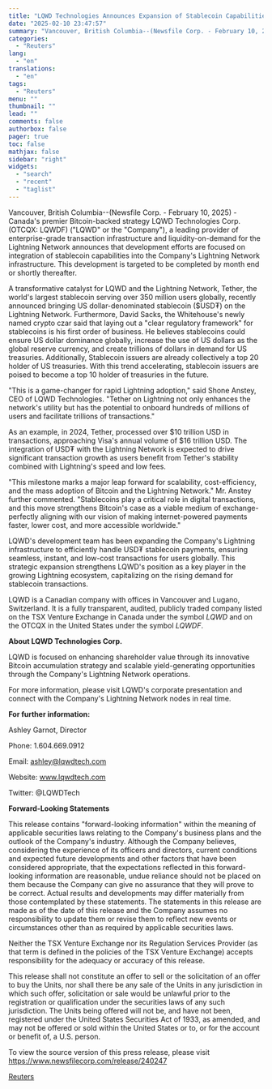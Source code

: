 ```yaml
---
title: "LQWD Technologies Announces Expansion of Stablecoin Capabilities and Welcomes Tether's Integration with Lightning Network"
date: "2025-02-10 23:47:57"
summary: "Vancouver, British Columbia--(Newsfile Corp. - February 10, 2025) - Canada's premier Bitcoin-backed strategy LQWD Technologies Corp. (OTCQX: LQWDF) (\"LQWD\" or the \"Company\"), a leading provider of enterprise-grade transaction infrastructure and liquidity-on-demand for the Lightning Network announces that development efforts are focused on integration of stablecoin capabilities into the Company's Lightning..."
categories:
  - "Reuters"
lang:
  - "en"
translations:
  - "en"
tags:
  - "Reuters"
menu: ""
thumbnail: ""
lead: ""
comments: false
authorbox: false
pager: true
toc: false
mathjax: false
sidebar: "right"
widgets:
  - "search"
  - "recent"
  - "taglist"
---
```


Vancouver, British Columbia--(Newsfile Corp. - February 10, 2025) - Canada's premier Bitcoin-backed strategy LQWD Technologies Corp. (OTCQX: LQWDF) ("LQWD" or the "Company"), a leading provider of enterprise-grade transaction infrastructure and liquidity-on-demand for the Lightning Network announces that development efforts are focused on integration of stablecoin capabilities into the Company's Lightning Network infrastructure. This development is targeted to be completed by month end or shortly thereafter.

A transformative catalyst for LQWD and the Lightning Network, Tether, the world's largest stablecoin serving over 350 million users globally, recently announced bringing US dollar-denominated stablecoin ($USD₮) on the Lightning Network. Furthermore, David Sacks, the Whitehouse's newly named crypto czar said that laying out a "clear regulatory framework" for stablecoins is his first order of business. He believes stablecoins could ensure US dollar dominance globally, increase the use of US dollars as the global reserve currency, and create trillions of dollars in demand for US treasuries. Additionally, Stablecoin issuers are already collectively a top 20 holder of US treasuries. With this trend accelerating, stablecoin issuers are poised to become a top 10 holder of treasuries in the future.

"This is a game-changer for rapid Lightning adoption," said Shone Anstey, CEO of LQWD Technologies. "Tether on Lightning not only enhances the network's utility but has the potential to onboard hundreds of millions of users and facilitate trillions of transactions."

As an example, in 2024, Tether, processed over $10 trillion USD in transactions, approaching Visa's annual volume of $16 trillion USD. The integration of USD₮ with the Lightning Network is expected to drive significant transaction growth as users benefit from Tether's stability combined with Lightning's speed and low fees.

"This milestone marks a major leap forward for scalability, cost-efficiency, and the mass adoption of Bitcoin and the Lightning Network." Mr. Anstey further commented. "Stablecoins play a critical role in digital transactions, and this move strengthens Bitcoin's case as a viable medium of exchange-perfectly aligning with our vision of making internet-powered payments faster, lower cost, and more accessible worldwide."

LQWD's development team has been expanding the Company's Lightning infrastructure to efficiently handle USD₮ stablecoin payments, ensuring seamless, instant, and low-cost transactions for users globally. This strategic expansion strengthens LQWD's position as a key player in the growing Lightning ecosystem, capitalizing on the rising demand for stablecoin transactions.

LQWD is a Canadian company with offices in Vancouver and Lugano, Switzerland. It is a fully transparent, audited, publicly traded company listed on the TSX Venture Exchange in Canada under the symbol *LQWD* and on the OTCQX in the United States under the symbol *LQWDF*.

**About LQWD Technologies Corp.**

LQWD is focused on enhancing shareholder value through its innovative Bitcoin accumulation strategy and scalable yield-generating opportunities through the Company's Lightning Network operations.

For more information, please visit LQWD's corporate presentation and connect with the Company's Lightning Network nodes in real time.

**For further information:**

Ashley Garnot, Director

Phone: 1.604.669.0912

Email: ashley@lqwdtech.com

Website: www.lqwdtech.com

Twitter: @LQWDTech

**Forward-Looking Statements**

This release contains "forward-looking information" within the meaning of applicable securities laws relating to the Company's business plans and the outlook of the Company's industry. Although the Company believes, considering the experience of its officers and directors, current conditions and expected future developments and other factors that have been considered appropriate, that the expectations reflected in this forward-looking information are reasonable, undue reliance should not be placed on them because the Company can give no assurance that they will prove to be correct. Actual results and developments may differ materially from those contemplated by these statements. The statements in this release are made as of the date of this release and the Company assumes no responsibility to update them or revise them to reflect new events or circumstances other than as required by applicable securities laws.

Neither the TSX Venture Exchange nor its Regulation Services Provider (as that term is defined in the policies of the TSX Venture Exchange) accepts responsibility for the adequacy or accuracy of this release.

This release shall not constitute an offer to sell or the solicitation of an offer to buy the Units, nor shall there be any sale of the Units in any jurisdiction in which such offer, solicitation or sale would be unlawful prior to the registration or qualification under the securities laws of any such jurisdiction. The Units being offered will not be, and have not been, registered under the United States Securities Act of 1933, as amended, and may not be offered or sold within the United States or to, or for the account or benefit of, a U.S. person.

To view the source version of this press release, please visit https://www.newsfilecorp.com/release/240247

[Reuters](https://www.tradingview.com/news/reuters.com,2025-02-10:newsml_NFC5NjQsb:0-lqwd-technologies-announces-expansion-of-stablecoin-capabilities-and-welcomes-tether-s-integration-with-lightning-network/)

